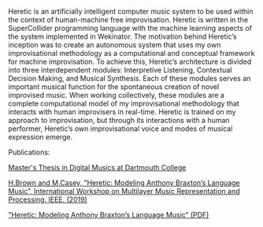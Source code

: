 Heretic is an artificially intelligent computer music system to be used within the context of human-machine free improvisation. 
Heretic is written in the SuperCollider programming language with the machine learning aspects of the system implemented in Wekinator. 
The motivation behind Heretic’s inception was to create an autonomous system that uses my own improvisational methodology as a computational 
and conceptual framework for machine improvisation. To achieve this, Heretic’s architecture is divided into three interdependent modules: 
Interpretive Listening, Contextual Decision Making, and Musical Synthesis. Each of these modules serves an important musical function for 
the spontaneous creation of novel improvised music. When working collectively, these modules are a complete computational model of my improvisational 
methodology that interacts with human improvisers in real-time. Heretic is trained on my approach to improvisation, but through its interactions with a 
human performer, Heretic’s own improvisational voice and modes of musical expression emerge. 

Publications:

[Master's Thesis in Digital Musics at Dartmouth College](https://drive.google.com/file/d/1R9I8bsYqph7L5Bzq_UdAluALixjJHP77/view?usp=drive_link)

[H.Brown and M.Casey, ”Heretic: Modeling Anthony Braxton’s Language Music”, International Workshop on Multilayer Music Representation and Processing. IEEE. (2019)](https://ieeexplore.ieee.org/document/8665363)

[”Heretic: Modeling Anthony Braxton’s Language Music” (PDF)](https://drive.google.com/file/d/1lve8In-RDgF8n-OsPt3dyHOsmURLt7rV/view?usp=drive_link)

